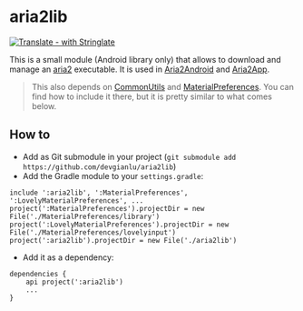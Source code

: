 # aria2lib

[![Translate - with Stringlate](https://img.shields.io/badge/translate%20with-stringlate-green.svg)](https://lonamiwebs.github.io/stringlate/translate?git=https%3A%2F%2Fgithub.com%2Fdevgianlu%2Faria2lib)

This is a small module (Android library only) that allows to download and manage an [aria2](https://github.com/aria2/aria2) executable. It is used in [Aria2Android](https://github.com/devgianlu/Aria2Android) and [Aria2App](https://github.com/devgianlu/Aria2App).

> This also depends on [CommonUtils](https://github.com/devgianlu/CommonUtils) and [MaterialPreferences](https://github.com/devgianlu/MaterialPreferences). You can find how to include it there, but it is pretty similar to what comes below.

## How to

- Add as Git submodule in your project (`git submodule add https://github.com/devgianlu/aria2lib`)
- Add the Gradle module to your `settings.gradle`:
```
include ':aria2lib', ':MaterialPreferences', ':LovelyMaterialPreferences', ...
project(':MaterialPreferences').projectDir = new File('./MaterialPreferences/library')
project(':LovelyMaterialPreferences').projectDir = new File('./MaterialPreferences/lovelyinput')
project(':aria2lib').projectDir = new File('./aria2lib')
```
- Add it as a dependency:
```
dependencies {
    api project(':aria2lib')
    ...
}
```
